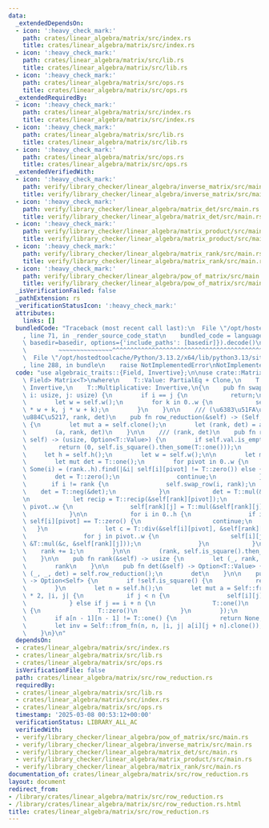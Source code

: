 ```yaml
---
data:
  _extendedDependsOn:
  - icon: ':heavy_check_mark:'
    path: crates/linear_algebra/matrix/src/index.rs
    title: crates/linear_algebra/matrix/src/index.rs
  - icon: ':heavy_check_mark:'
    path: crates/linear_algebra/matrix/src/lib.rs
    title: crates/linear_algebra/matrix/src/lib.rs
  - icon: ':heavy_check_mark:'
    path: crates/linear_algebra/matrix/src/ops.rs
    title: crates/linear_algebra/matrix/src/ops.rs
  _extendedRequiredBy:
  - icon: ':heavy_check_mark:'
    path: crates/linear_algebra/matrix/src/index.rs
    title: crates/linear_algebra/matrix/src/index.rs
  - icon: ':heavy_check_mark:'
    path: crates/linear_algebra/matrix/src/lib.rs
    title: crates/linear_algebra/matrix/src/lib.rs
  - icon: ':heavy_check_mark:'
    path: crates/linear_algebra/matrix/src/ops.rs
    title: crates/linear_algebra/matrix/src/ops.rs
  _extendedVerifiedWith:
  - icon: ':heavy_check_mark:'
    path: verify/library_checker/linear_algebra/inverse_matrix/src/main.rs
    title: verify/library_checker/linear_algebra/inverse_matrix/src/main.rs
  - icon: ':heavy_check_mark:'
    path: verify/library_checker/linear_algebra/matrix_det/src/main.rs
    title: verify/library_checker/linear_algebra/matrix_det/src/main.rs
  - icon: ':heavy_check_mark:'
    path: verify/library_checker/linear_algebra/matrix_product/src/main.rs
    title: verify/library_checker/linear_algebra/matrix_product/src/main.rs
  - icon: ':heavy_check_mark:'
    path: verify/library_checker/linear_algebra/matrix_rank/src/main.rs
    title: verify/library_checker/linear_algebra/matrix_rank/src/main.rs
  - icon: ':heavy_check_mark:'
    path: verify/library_checker/linear_algebra/pow_of_matrix/src/main.rs
    title: verify/library_checker/linear_algebra/pow_of_matrix/src/main.rs
  _isVerificationFailed: false
  _pathExtension: rs
  _verificationStatusIcon: ':heavy_check_mark:'
  attributes:
    links: []
  bundledCode: "Traceback (most recent call last):\n  File \"/opt/hostedtoolcache/Python/3.13.2/x64/lib/python3.13/site-packages/onlinejudge_verify/documentation/build.py\"\
    , line 71, in _render_source_code_stat\n    bundled_code = language.bundle(stat.path,\
    \ basedir=basedir, options={'include_paths': [basedir]}).decode()\n          \
    \         ~~~~~~~~~~~~~~~^^^^^^^^^^^^^^^^^^^^^^^^^^^^^^^^^^^^^^^^^^^^^^^^^^^^^^^^^^^^^^^^^^\n\
    \  File \"/opt/hostedtoolcache/Python/3.13.2/x64/lib/python3.13/site-packages/onlinejudge_verify/languages/rust.py\"\
    , line 288, in bundle\n    raise NotImplementedError\nNotImplementedError\n"
  code: "use algebraic_traits::{Field, Invertive};\n\nuse crate::Matrix;\n\nimpl<T:\
    \ Field> Matrix<T>\nwhere\n    T::Value: PartialEq + Clone,\n    T::Additive:\
    \ Invertive,\n    T::Multiplicative: Invertive,\n{\n    pub fn swap_row(&mut self,\
    \ i: usize, j: usize) {\n        if i == j {\n            return;\n        }\n\
    \        let w = self.w();\n        for k in 0..w {\n            self.val.swap(i\
    \ * w + k, j * w + k);\n        }\n    }\n\n    /// (\u6383\u51FA\u3057\u5F8C\u306E\
    \u884C\u5217, rank, det)\n    pub fn row_reduction(&self) -> (Self, usize, Option<T::Value>)\
    \ {\n        let mut a = self.clone();\n        let (rank, det) = a.row_reduction_inplace();\n\
    \        (a, rank, det)\n    }\n\n    /// (rank, det)\n    pub fn row_reduction_inplace(&mut\
    \ self) -> (usize, Option<T::Value>) {\n        if self.val.is_empty() {\n   \
    \         return (0, self.is_square().then_some(T::one()));\n        }\n\n   \
    \     let h = self.h();\n        let w = self.w();\n\n        let mut rank = 0;\n\
    \        let mut det = T::one();\n        for pivot in 0..w {\n            let\
    \ Some(i) = (rank..h).find(|&i| self[i][pivot] != T::zero()) else {\n        \
    \        det = T::zero();\n                continue;\n            };\n\n     \
    \       if i != rank {\n                self.swap_row(i, rank);\n            \
    \    det = T::neg(&det);\n            }\n            det = T::mul(&det, &self[rank][pivot]);\n\
    \n            let recip = T::recip(&self[rank][pivot]);\n            for j in\
    \ pivot..w {\n                self[rank][j] = T::mul(&self[rank][j], &recip);\n\
    \            }\n\n            for i in 0..h {\n                if i == rank ||\
    \ self[i][pivot] == T::zero() {\n                    continue;\n             \
    \   }\n                let c = T::div(&self[i][pivot], &self[rank][pivot]);\n\
    \                for j in pivot..w {\n                    self[i][j] = T::sub(&self[i][j],\
    \ &T::mul(&c, &self[rank][j]));\n                }\n            }\n\n        \
    \    rank += 1;\n        }\n\n        (rank, self.is_square().then_some(det))\n\
    \    }\n\n    pub fn rank(&self) -> usize {\n        let (_, rank, _) = self.row_reduction();\n\
    \        rank\n    }\n\n    pub fn det(&self) -> Option<T::Value> {\n        let\
    \ (_, _, det) = self.row_reduction();\n        det\n    }\n\n    pub fn inv(&self)\
    \ -> Option<Self> {\n        if !self.is_square() {\n            return None;\n\
    \        }\n        let n = self.h();\n        let mut a = Self::from_fn(n, n\
    \ * 2, |i, j| {\n            if j < n {\n                self[i][j].clone()\n\
    \            } else if j == i + n {\n                T::one()\n            } else\
    \ {\n                T::zero()\n            }\n        });\n        a.row_reduction_inplace();\n\
    \        if a[n - 1][n - 1] != T::one() {\n            return None;\n        }\n\
    \        let inv = Self::from_fn(n, n, |i, j| a[i][j + n].clone());\n        Some(inv)\n\
    \    }\n}\n"
  dependsOn:
  - crates/linear_algebra/matrix/src/index.rs
  - crates/linear_algebra/matrix/src/lib.rs
  - crates/linear_algebra/matrix/src/ops.rs
  isVerificationFile: false
  path: crates/linear_algebra/matrix/src/row_reduction.rs
  requiredBy:
  - crates/linear_algebra/matrix/src/lib.rs
  - crates/linear_algebra/matrix/src/index.rs
  - crates/linear_algebra/matrix/src/ops.rs
  timestamp: '2025-03-08 00:53:12+00:00'
  verificationStatus: LIBRARY_ALL_AC
  verifiedWith:
  - verify/library_checker/linear_algebra/pow_of_matrix/src/main.rs
  - verify/library_checker/linear_algebra/inverse_matrix/src/main.rs
  - verify/library_checker/linear_algebra/matrix_det/src/main.rs
  - verify/library_checker/linear_algebra/matrix_product/src/main.rs
  - verify/library_checker/linear_algebra/matrix_rank/src/main.rs
documentation_of: crates/linear_algebra/matrix/src/row_reduction.rs
layout: document
redirect_from:
- /library/crates/linear_algebra/matrix/src/row_reduction.rs
- /library/crates/linear_algebra/matrix/src/row_reduction.rs.html
title: crates/linear_algebra/matrix/src/row_reduction.rs
---
```


